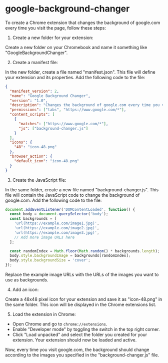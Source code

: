 # google-background-changer
To create a Chrome extension that changes the background of google.com every time you visit the page, follow these steps:

1. Create a new folder for your extension:

Create a new folder on your Chromebook and name it something like "GoogleBackgroundChanger".

2. Create a manifest file:

In the new folder, create a file named "manifest.json". This file will define your extension and its properties. Add the following code to the file:

```json
{
  "manifest_version": 2,
  "name": "Google Background Changer",
  "version": "1.0",
  "description": "Changes the background of google.com every time you visit the page.",
  "permissions": ["tabs", "https://www.google.com/*"],
  "content_scripts": [
    {
      "matches": ["https://www.google.com/*"],
      "js": ["background-changer.js"]
    }
  ],
  "icons": {
    "48": "icon-48.png"
  },
  "browser_action": {
    "default_icon": "icon-48.png"
  }
}
```

3. Create the JavaScript file:

In the same folder, create a new file named "background-changer.js". This file will contain the JavaScript code to change the background of google.com. Add the following code to the file:

```javascript
document.addEventListener('DOMContentLoaded', function() {
  const body = document.querySelector('body');
  const backgrounds = [
    'url(https://example.com/image1.jpg)',
    'url(https://example.com/image2.jpg)',
    'url(https://example.com/image3.jpg)',
    // Add more image URLs here
  ];

  const randomIndex = Math.floor(Math.random() * backgrounds.length);
  body.style.backgroundImage = backgrounds[randomIndex];
  body.style.backgroundSize = 'cover';
});
```

Replace the example image URLs with the URLs of the images you want to use as backgrounds.

4. Add an icon:

Create a 48x48 pixel icon for your extension and save it as "icon-48.png" in the same folder. This icon will be displayed in the Chrome extensions list.

5. Load the extension in Chrome:

- Open Chrome and go to `chrome://extensions`.
- Enable "Developer mode" by toggling the switch in the top right corner.
- Click "Load unpacked" and select the folder you created for your extension. Your extension should now be loaded and active.

Now, every time you visit google.com, the background should change according to the images you specified in the "background-changer.js" file.

